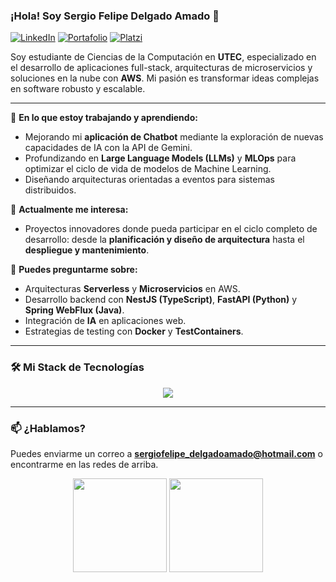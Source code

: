 ### ¡Hola! Soy Sergio Felipe Delgado Amado 👋

<p align="left">
  <a href="https://www.linkedin.com/in/sergio-felipe-delgado-amado/" target="_blank"><img src="https://img.shields.io/badge/LinkedIn-0077B5?style=for-the-badge&logo=linkedin&logoColor=white" alt="LinkedIn"/></a>
  <a href="https://sergiofdelgadodev.the-ecco.site" target="_blank"><img src="https://img.shields.io/badge/Portafolio-252525?style=for-the-badge&logo=About.me&logoColor=white" alt="Portafolio"/></a>
  <a href="https://platzi.com/p/sefedeam/" target="_blank"><img src="https://img.shields.io/badge/Platzi-98CA3F?style=for-the-badge&logo=platzi&logoColor=white" alt="Platzi"/></a>
</p>

Soy estudiante de Ciencias de la Computación en **UTEC**, especializado en el desarrollo de aplicaciones full-stack, arquitecturas de microservicios y soluciones en la nube con **AWS**. Mi pasión es transformar ideas complejas en software robusto y escalable.

---

🌱 **En lo que estoy trabajando y aprendiendo:**
- Mejorando mi **aplicación de Chatbot** mediante la exploración de nuevas capacidades de IA con la API de Gemini.
- Profundizando en **Large Language Models (LLMs)** y **MLOps** para optimizar el ciclo de vida de modelos de Machine Learning.
- Diseñando arquitecturas orientadas a eventos para sistemas distribuidos.

🤝 **Actualmente me interesa:**
- Proyectos innovadores donde pueda participar en el ciclo completo de desarrollo: desde la **planificación y diseño de arquitectura** hasta el **despliegue y mantenimiento**.

💬 **Puedes preguntarme sobre:**
- Arquitecturas **Serverless** y **Microservicios** en AWS.
- Desarrollo backend con **NestJS (TypeScript)**, **FastAPI (Python)** y **Spring WebFlux (Java)**.
- Integración de **IA** en aplicaciones web.
- Estrategias de testing con **Docker** y **TestContainers**.

---

### 🛠️ Mi Stack de Tecnologías

<p align="center">
  <a href="https://skillicons.dev">
    <img src="https://skillicons.dev/icons?i=python,typescript,java,angular,nestjs,spring,fastapi,docker,aws,postgres,git,linux&perline=6" />
  </a>
</p>

---

### 📫 ¿Hablamos?

Puedes enviarme un correo a **sergiofelipe_delgadoamado@hotmail.com** o encontrarme en las redes de arriba.

<!-- Opcional: Estadísticas de GitHub -->
<p align="center">
  <img height="150em" src="https://github-readme-stats.vercel.app/api?username=SefedeamU&show_icons=true&theme=tokyonight&include_all_commits=true&count_private=true"/>
  <img height="150em" src="https://github-readme-stats.vercel.app/api?username=SefedeamU&show_icons=true&theme=tokyonight&include_all_commits=true&count_private=true&hide_rank=true"/>
</p>
